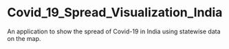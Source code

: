 # Covid_19_Spread_Visualization_India
An application to show the spread of Covid-19 in India using statewise data on the map.

